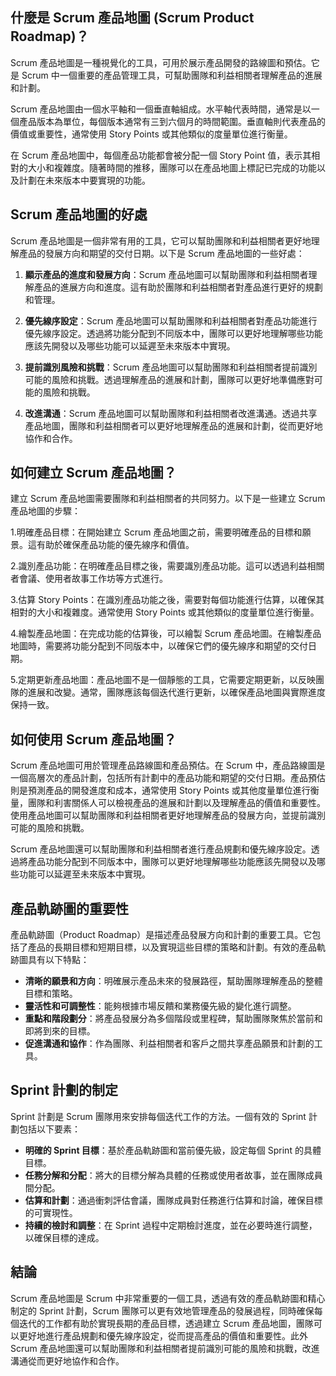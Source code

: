 ## 什麼是 Scrum 產品地圖 (Scrum Product Roadmap)？

Scrum 產品地圖是一種視覺化的工具，可用於展示產品開發的路線圖和預估。它是 Scrum 中一個重要的產品管理工具，可幫助團隊和利益相關者理解產品的進展和計劃。

Scrum 產品地圖由一個水平軸和一個垂直軸組成。水平軸代表時間，通常是以一個產品版本為單位，每個版本通常有三到六個月的時間範圍。垂直軸則代表產品的價值或重要性，通常使用 Story Points 或其他類似的度量單位進行衡量。

在 Scrum 產品地圖中，每個產品功能都會被分配一個 Story Point 值，表示其相對的大小和複雜度。隨著時間的推移，團隊可以在產品地圖上標記已完成的功能以及計劃在未來版本中要實現的功能。

## Scrum 產品地圖的好處

Scrum 產品地圖是一個非常有用的工具，它可以幫助團隊和利益相關者更好地理解產品的發展方向和期望的交付日期。以下是 Scrum 產品地圖的一些好處：

1.  **顯示產品的進度和發展方向**：Scrum 產品地圖可以幫助團隊和利益相關者理解產品的進展方向和進度。這有助於團隊和利益相關者對產品進行更好的規劃和管理。

2.  **優先線序設定**：Scrum 產品地圖可以幫助團隊和利益相關者對產品功能進行優先線序設定。透過將功能分配到不同版本中，團隊可以更好地理解哪些功能應該先開發以及哪些功能可以延遲至未來版本中實現。

3.  **提前識別風險和挑戰**：Scrum 產品地圖可以幫助團隊和利益相關者提前識別可能的風險和挑戰。透過理解產品的進展和計劃，團隊可以更好地準備應對可能的風險和挑戰。

4.  **改進溝通**：Scrum 產品地圖可以幫助團隊和利益相關者改進溝通。透過共享產品地圖，團隊和利益相關者可以更好地理解產品的進展和計劃，從而更好地協作和合作。


## 如何建立 Scrum 產品地圖？

建立 Scrum 產品地圖需要團隊和利益相關者的共同努力。以下是一些建立 Scrum 產品地圖的步驟：

1.明確產品目標：在開始建立 Scrum 產品地圖之前，需要明確產品的目標和願景。這有助於確保產品功能的優先線序和價值。

2.識別產品功能：在明確產品目標之後，需要識別產品功能。這可以透過利益相關者會議、使用者故事工作坊等方式進行。

3.估算 Story Points：在識別產品功能之後，需要對每個功能進行估算，以確保其相對的大小和複雜度。通常使用 Story Points 或其他類似的度量單位進行衡量。

4.繪製產品地圖：在完成功能的估算後，可以繪製 Scrum 產品地圖。在繪製產品地圖時，需要將功能分配到不同版本中，以確保它們的優先線序和期望的交付日期。

5.定期更新產品地圖：產品地圖不是一個靜態的工具，它需要定期更新，以反映團隊的進展和改變。通常，團隊應該每個迭代進行更新，以確保產品地圖與實際進度保持一致。


## 如何使用 Scrum 產品地圖？

Scrum 產品地圖可用於管理產品路線圖和產品預估。在 Scrum 中，產品路線圖是一個高層次的產品計劃，包括所有計劃中的產品功能和期望的交付日期。產品預估則是預測產品的開發進度和成本，通常使用 Story Points 或其他度量單位進行衡量，團隊和利害關係人可以檢視產品的進展和計劃以及理解產品的價值和重要性。使用產品地圖可以幫助團隊和利益相關者更好地理解產品的發展方向，並提前識別可能的風險和挑戰。

Scrum 產品地圖還可以幫助團隊和利益相關者進行產品規劃和優先線序設定。透過將產品功能分配到不同版本中，團隊可以更好地理解哪些功能應該先開發以及哪些功能可以延遲至未來版本中實現。



## 產品軌跡圖的重要性

產品軌跡圖（Product Roadmap）是描述產品發展方向和計劃的重要工具。它包括了產品的長期目標和短期目標，以及實現這些目標的策略和計劃。有效的產品軌跡圖具有以下特點：

- **清晰的願景和方向**：明確展示產品未來的發展路徑，幫助團隊理解產品的整體目標和策略。
- **靈活性和可調整性**：能夠根據市場反饋和業務優先級的變化進行調整。
- **重點和階段劃分**：將產品發展分為多個階段或里程碑，幫助團隊聚焦於當前和即將到來的目標。
- **促進溝通和協作**：作為團隊、利益相關者和客戶之間共享產品願景和計劃的工具。

## Sprint 計劃的制定

Sprint 計劃是 Scrum 團隊用來安排每個迭代工作的方法。一個有效的 Sprint 計劃包括以下要素：

- **明確的 Sprint 目標**：基於產品軌跡圖和當前優先級，設定每個 Sprint 的具體目標。
- **任務分解和分配**：將大的目標分解為具體的任務或使用者故事，並在團隊成員間分配。
- **估算和計劃**：通過衝刺評估會議，團隊成員對任務進行估算和討論，確保目標的可實現性。
- **持續的檢討和調整**：在 Sprint 過程中定期檢討進度，並在必要時進行調整，以確保目標的達成。


## 結論

Scrum 產品地圖是 Scrum 中非常重要的一個工具，透過有效的產品軌跡圖和精心制定的 Sprint 計劃，Scrum 團隊可以更有效地管理產品的發展過程，同時確保每個迭代的工作都有助於實現長期的產品目標，透過建立 Scrum 產品地圖，團隊可以更好地進行產品規劃和優先線序設定，從而提高產品的價值和重要性。此外 Scrum 產品地圖還可以幫助團隊和利益相關者提前識別可能的風險和挑戰，改進溝通從而更好地協作和合作。